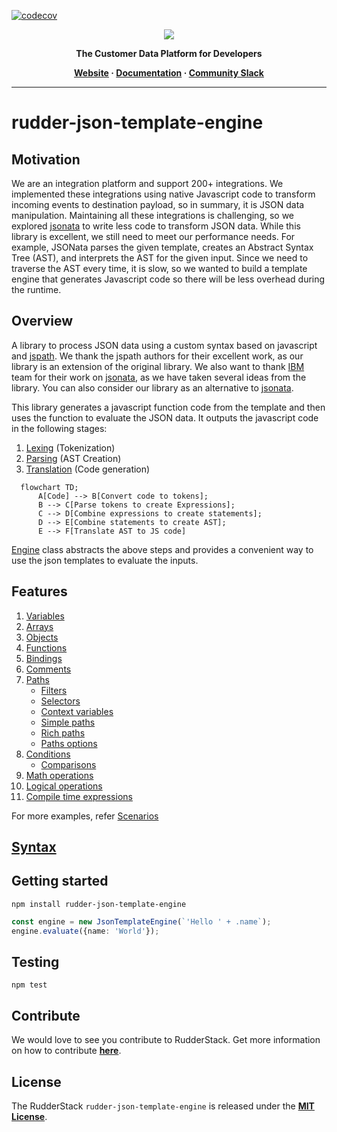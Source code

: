 [![codecov](https://codecov.io/gh/rudderlabs/rudder-json-template-engine/branch/main/graph/badge.svg?token=E0WHUH7MTD)](https://codecov.io/gh/rudderlabs/rudder-json-template-engine)
<p align="center">
  <a href="https://rudderstack.com/">
    <img src="https://user-images.githubusercontent.com/59817155/121357083-1c571300-c94f-11eb-8cc7-ce6df13855c9.png">
  </a>
</p>

<p align="center"><b>The Customer Data Platform for Developers</b></p>

<p align="center">
  <b>
    <a href="https://rudderstack.com">Website</a>
    ·
    <a href="https://github.com/rudderlabs/rudder-json-template-engine/blob/main/docs/syntax.md">Documentation</a>
    ·
    <a href="https://rudderstack.com/join-rudderstack-slack-community">Community Slack</a>
  </b>
</p>

---

# rudder-json-template-engine
## Motivation
We are an integration platform and support 200+ integrations. We implemented these integrations using native Javascript code to transform incoming events to destination payload, so in summary, it is JSON data manipulation. Maintaining all these integrations is challenging, so we explored [jsonata](https://github.com/jsonata-js/jsonata) to write less code to transform JSON data. While this library is excellent, we still need to meet our performance needs. For example, JSONata parses the given template, creates an Abstract Syntax Tree (AST), and interprets the AST for the given input. Since we need to traverse the AST every time, it is slow, so we wanted to build a template engine that generates Javascript code so there will be less overhead during the runtime.

## Overview
A library to process JSON data using a custom syntax based on javascript and [jspath](https://github.com/dfilatov/jspath). We thank the jspath authors for their excellent work, as our library is an extension of the original library. We also want to thank [IBM](https://www.ibm.com/) team for their work on [jsonata](https://github.com/jsonata-js/jsonata), as we have taken several ideas from the library. You can also consider our library as an alternative to [jsonata](https://github.com/jsonata-js/jsonata).

This library generates a javascript function code from the template and then uses the function to evaluate the JSON data. It outputs the javascript code in the following stages:
1. [Lexing](src/lexer.ts) (Tokenization)
1. [Parsing](src/parser.ts) (AST Creation)
1. [Translation](src/translator.ts) (Code generation)

```mermaid
  flowchart TD;
      A[Code] --> B[Convert code to tokens];
      B --> C[Parse tokens to create Expressions];
      C --> D[Combine expressions to create statements];
      D --> E[Combine statements to create AST];
      E --> F[Translate AST to JS code]
```

[Engine](src/engine.ts) class abstracts the above steps and provides a convenient way to use the json templates to evaluate the inputs.

## Features
1. [Variables](test/scenarios/assignments/template.jt)
1. [Arrays](test/scenarios//arrays/template.jt)
1. [Objects](test/scenarios/objects/template.jt)
1. [Functions](test/scenarios/functions/template.jt)
1. [Bindings](test/scenarios/bindings/template.jt)
1. [Comments](test/scenarios/comments/template.jt)
1. [Paths](test/scenarios/paths/template.jt)
    * [Filters](test/scenarios/filters/template.jt)
    * [Selectors](test/scenarios/selectors/template.jt)
    * [Context variables](test/scenarios/selectors/context_variables.jt)
    * [Simple paths](test/scenarios/paths/simple_path.jt)
    * [Rich paths](test/scenarios/paths/rich_path.jt)
    * [Paths options](test/scenarios/paths/options.jt)
1. [Conditions](test/scenarios/conditions/template.jt)
    * [Comparisons](test/scenarios/comparisons/template.jt)
1. [Math operations](test/scenarios/math/template.jt)
1. [Logical operations](test/scenarios/logics/template.jt)
1. [Compile time expressions](test/scenarios/compile_time_expressions/template.jt)

For more examples, refer [Scenarios](test/scenarios)

## [Syntax](docs/syntax.md)

## Getting started
`npm install rudder-json-template-engine`

```ts
const engine = new JsonTemplateEngine(`'Hello ' + .name`);
engine.evaluate({name: 'World'});
```

## Testing
`npm test`

## Contribute

We would love to see you contribute to RudderStack. Get more information on how to contribute [**here**](CONTRIBUTING.md).

## License

The RudderStack `rudder-json-template-engine` is released under the [**MIT License**](https://opensource.org/licenses/MIT).
